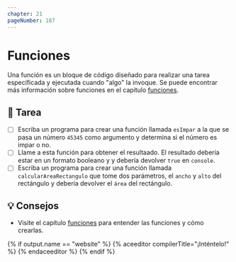 ```yaml
---
chapter: 21
pageNumber: 187
---
```

# Funciones

Una función es un bloque de código diseñado para realizar una tarea específicada y ejecutada cuando "algo" la invoque. Se puede encontrar más información sobre funciones en el capítulo [funciones](../functions/).

## 📝 Tarea

- [ ] Escriba un programa para crear una función llamada `esImpar` a la que se pasa un número `45345` como argumento y determina si el número es impar o no.
- [ ] Llame a esta función para obtener el resultaado. El resultado debería estar en un formato booleano y y debería devolver `true` en `console`.
- [ ] Escriba un programa para crear una función llamada `calcularAreaRectangulo` que tome dos parámetros, el `ancho` y `alto` del rectángulo y debería devolver el `área` del rectángulo.

## 💡 Consejos

- Visite el capítulo [funciones](../functions/) para entender las funciones y cómo crearlas.

{% if output.name == "website" %}
{% aceeditor compilerTitle="¡Inténtelo!" %}
{% endaceeditor %}
{% endif %}
